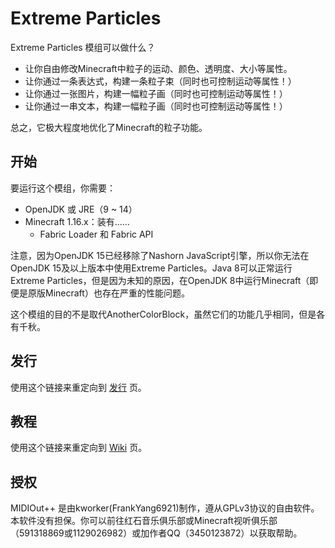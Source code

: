 # Extreme Particles
Extreme Particles 模组可以做什么？
+ 让你自由修改Minecraft中粒子的运动、颜色、透明度、大小等属性。
+ 让你通过一条表达式，构建一条粒子束（同时也可控制运动等属性！）
+ 让你通过一张图片，构建一幅粒子画（同时也可控制运动等属性！）
+ 让你通过一串文本，构建一幅粒子画（同时也可控制运动等属性！）

总之，它极大程度地优化了Minecraft的粒子功能。

## 开始
要运行这个模组，你需要：
+ OpenJDK 或 JRE（9 ~ 14）
+ Minecraft 1.16.x：装有……
  + Fabric Loader 和 Fabric API

注意，因为OpenJDK 15已经移除了Nashorn JavaScript引擎，所以你无法在OpenJDK 15及以上版本中使用Extreme Particles。Java 8可以正常运行Extreme Particles，但是因为未知的原因，在OpenJDK 8中运行Minecraft（即便是原版Minecraft）也存在严重的性能问题。

这个模组的目的不是取代AnotherColorBlock，虽然它们的功能几乎相同，但是各有千秋。

## 发行
使用这个链接来重定向到 [发行](https://github.com/FrankYang6921/extreme-particles/releases) 页。

## 教程
使用这个链接来重定向到 [Wiki](https://github.com/FrankYang6921/wiki/releases) 页。

## 授权
MIDIOut++ 是由kworker(FrankYang6921)制作，遵从GPLv3协议的自由软件。本软件没有担保。你可以前往红石音乐俱乐部或Minecraft视听俱乐部（591318869或1129026982）或加作者QQ（3450123872）以获取帮助。
